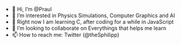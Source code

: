 - 👋 Hi, I’m @PrauI
- 👀 I’m interested in Physics Simulations, Computer Graphics and AI
- 🌱 Right now I am learning C, after coding for a while  in JavaScript
- 💞️ I’m looking to collaborate on Everythings that helps me learn
- 📫 How to reach me: Twitter (@theSphilipp)


